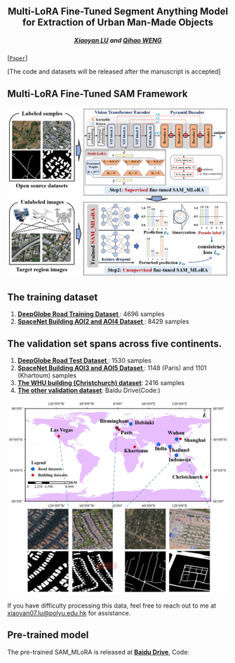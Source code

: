 <h2 align="center">Multi-LoRA Fine-Tuned Segment Anything Model for Extraction of Urban Man-Made Objects </h2>

<h5 align="center"> <a href="https://scholar.google.com/citations?user=MDA37NMAAAAJ&hl=zh-CN">Xiaoyan LU</a> and
<a href="https://scholar.google.com/citations?user=SbbCxE8AAAAJ">Qihao WENG</a></h5>


[[`Paper`]()] 

[The code and datasets will be released after the manuscript is accepted]

## Multi-LoRA Fine-Tuned SAM Framework

<div align="center">
  <img src="./img/SAM_LoRA.png?raw=true">
</div>

## The training dataset

1. [<b>DeepGlobe Road Training Dataset </b>](https://competitions.codalab.org/competitions/18467#participate-get_data): 4696 samples
2. [<b>SpaceNet Building AOI2 and AOI4 Dataset </b>](https://spacenet.ai/spacenet-buildings-dataset-v2/): 8429 samples

## The validation set spans across five continents.

1. [<b>DeepGlobe Road Test Dataset </b>](https://competitions.codalab.org/competitions/18467#participate-get_data): 1530 samples
2. [<b>SpaceNet Building AOI3 and AOI5 Dataset </b>](https://spacenet.ai/spacenet-buildings-dataset-v2/): 1148 (Paris) and 1101 (Khartoum) samples
3. [<b>The WHU building (Christchurch) dataset</b>](http://gpcv.whu.edu.cn/data/building_dataset.html): 2416 samples
4. [<b>The other validation dataset</b>]( ): Baidu Drive(Code:)

<div align="center">
  <img src="./img/val_data.png?raw=true">
</div>

If you have difficulty processing this data, feel free to reach out to me at xiaoyan07.lu@polyu.edu.hk for assistance.

## Pre-trained model
The pre-trained SAM_MLoRA is released at [<b>Baidu Drive</b>](), Code:
